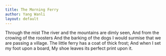 ```yaml
---
title: The Morning Ferry
author: Yang Wanli
layout: default
---
```


Through the mist
The river and the mountains are dimly seen, 
And from the crowing of the roosters
And the barking of the dogs
I would surmise that we are passing a village. 
The little ferry has a coat of thick frost;
And when I set my foot upon a board,
My shoe leaves its perfect print upon it.
